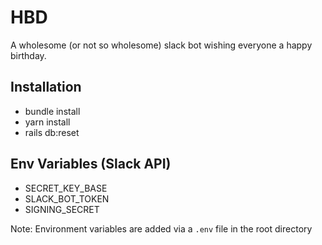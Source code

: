 # HBD

A wholesome (or not so wholesome) slack bot wishing everyone a happy birthday.

## Installation

- bundle install
- yarn install
- rails db:reset

## Env Variables (Slack API)
- SECRET_KEY_BASE
- SLACK_BOT_TOKEN
- SIGNING_SECRET

Note: Environment variables are added via a `.env` file in the root directory
